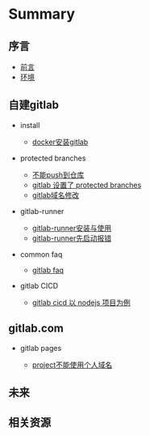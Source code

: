 # Summary #

## 序言 ##

* [前言](README.md)
* [环境](post/env.md)

## 自建gitlab ##

* install 

    * [docker安装gitlab](post/install-gitlab-with-docker.md)

* protected branches
    * [不能push到仓库](post/not-allowed-to-push-code-to-protected-branches.md)
    * [gitlab 设置了 protected branches](post/gitlab-protected-branches.md)
    * [gitlab域名修改](post/gitlab-change-url.md)

* gitlab-runner
    * [gitlab-runner安装与使用](post/gitlab-runner.md)
    * [gitlab-runner先启动报错](post/gitlab-runner-startup-but-gitlab-ce-not-startup.md)
    
* common faq
    * [gitlab faq](post/gitlab-faq.md)

* gitlab CICD
    * [gitlab cicd 以 nodejs 项目为例](post/gitlab-node-project-cicd.md)

## gitlab.com ##

* gitlab pages 

    * [project不能使用个人域名](post/project-cannot-set-domain.md)


## 未来 ##


## 相关资源 ##


